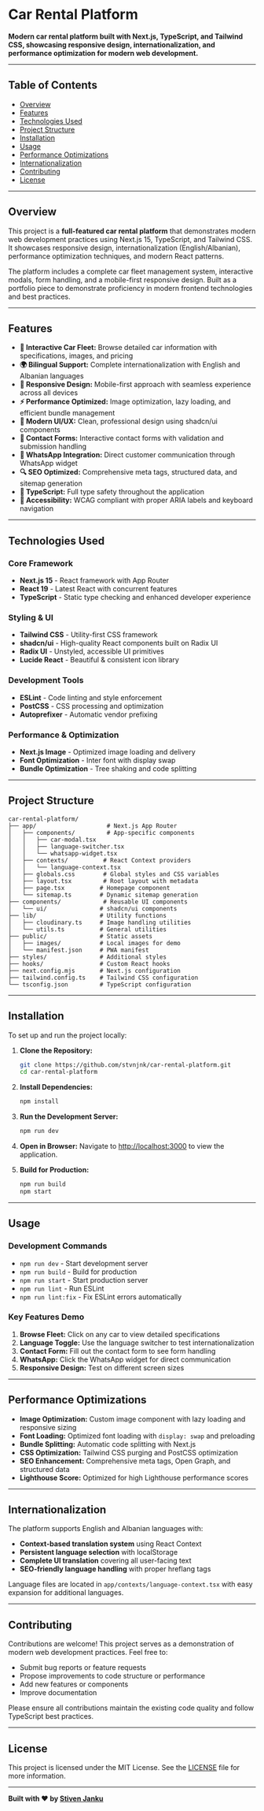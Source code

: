 # Car Rental Platform

**Modern car rental platform built with Next.js, TypeScript, and Tailwind CSS, showcasing responsive design, internationalization, and performance optimization for modern web development.**

---

## Table of Contents

- [Overview](#overview)
- [Features](#features)
- [Technologies Used](#technologies-used)
- [Project Structure](#project-structure)
- [Installation](#installation)
- [Usage](#usage)
- [Performance Optimizations](#performance-optimizations)
- [Internationalization](#internationalization)
- [Contributing](#contributing)
- [License](#license)

---

## Overview

This project is a **full-featured car rental platform** that demonstrates modern web development practices using Next.js 15, TypeScript, and Tailwind CSS. It showcases responsive design, internationalization (English/Albanian), performance optimization techniques, and modern React patterns.

The platform includes a complete car fleet management system, interactive modals, form handling, and a mobile-first responsive design. Built as a portfolio piece to demonstrate proficiency in modern frontend technologies and best practices.

---

## Features

- **🚗 Interactive Car Fleet:** Browse detailed car information with specifications, images, and pricing
- **🌍 Bilingual Support:** Complete internationalization with English and Albanian languages
- **📱 Responsive Design:** Mobile-first approach with seamless experience across all devices
- **⚡ Performance Optimized:** Image optimization, lazy loading, and efficient bundle management
- **🎨 Modern UI/UX:** Clean, professional design using shadcn/ui components
- **📝 Contact Forms:** Interactive contact forms with validation and submission handling
- **💬 WhatsApp Integration:** Direct customer communication through WhatsApp widget
- **🔍 SEO Optimized:** Comprehensive meta tags, structured data, and sitemap generation
- **🎯 TypeScript:** Full type safety throughout the application
- **🌟 Accessibility:** WCAG compliant with proper ARIA labels and keyboard navigation

---

## Technologies Used

### **Core Framework**
- **Next.js 15** - React framework with App Router
- **React 19** - Latest React with concurrent features
- **TypeScript** - Static type checking and enhanced developer experience

### **Styling & UI**
- **Tailwind CSS** - Utility-first CSS framework
- **shadcn/ui** - High-quality React components built on Radix UI
- **Radix UI** - Unstyled, accessible UI primitives
- **Lucide React** - Beautiful & consistent icon library

### **Development Tools**
- **ESLint** - Code linting and style enforcement
- **PostCSS** - CSS processing and optimization
- **Autoprefixer** - Automatic vendor prefixing

### **Performance & Optimization**
- **Next.js Image** - Optimized image loading and delivery
- **Font Optimization** - Inter font with display swap
- **Bundle Optimization** - Tree shaking and code splitting

---

## Project Structure

```
car-rental-platform/
├── app/                    # Next.js App Router
│   ├── components/         # App-specific components
│   │   ├── car-modal.tsx
│   │   ├── language-switcher.tsx
│   │   └── whatsapp-widget.tsx
│   ├── contexts/          # React Context providers
│   │   └── language-context.tsx
│   ├── globals.css        # Global styles and CSS variables
│   ├── layout.tsx         # Root layout with metadata
│   ├── page.tsx          # Homepage component
│   └── sitemap.ts        # Dynamic sitemap generation
├── components/            # Reusable UI components
│   └── ui/               # shadcn/ui components
├── lib/                  # Utility functions
│   ├── cloudinary.ts     # Image handling utilities
│   └── utils.ts          # General utilities
├── public/               # Static assets
│   ├── images/           # Local images for demo
│   └── manifest.json     # PWA manifest
├── styles/               # Additional styles
├── hooks/                # Custom React hooks
├── next.config.mjs       # Next.js configuration
├── tailwind.config.ts    # Tailwind CSS configuration
└── tsconfig.json         # TypeScript configuration
```

---

## Installation

To set up and run the project locally:

1. **Clone the Repository:**
   ```bash
   git clone https://github.com/stvnjnk/car-rental-platform.git
   cd car-rental-platform
   ```

2. **Install Dependencies:**
   ```bash
   npm install
   ```

3. **Run the Development Server:**
   ```bash
   npm run dev
   ```

4. **Open in Browser:**
   Navigate to [http://localhost:3000](http://localhost:3000) to view the application.

5. **Build for Production:**
   ```bash
   npm run build
   npm start
   ```

---

## Usage

### **Development Commands**
- `npm run dev` - Start development server
- `npm run build` - Build for production
- `npm run start` - Start production server
- `npm run lint` - Run ESLint
- `npm run lint:fix` - Fix ESLint errors automatically

### **Key Features Demo**
1. **Browse Fleet:** Click on any car to view detailed specifications
2. **Language Toggle:** Use the language switcher to test internationalization
3. **Contact Form:** Fill out the contact form to see form handling
4. **WhatsApp:** Click the WhatsApp widget for direct communication
5. **Responsive Design:** Test on different screen sizes

---

## Performance Optimizations

- **Image Optimization:** Custom image component with lazy loading and responsive sizing
- **Font Loading:** Optimized font loading with `display: swap` and preloading
- **Bundle Splitting:** Automatic code splitting with Next.js
- **CSS Optimization:** Tailwind CSS purging and PostCSS optimization
- **SEO Enhancement:** Comprehensive meta tags, Open Graph, and structured data
- **Lighthouse Score:** Optimized for high Lighthouse performance scores

---

## Internationalization

The platform supports English and Albanian languages with:
- **Context-based translation system** using React Context
- **Persistent language selection** with localStorage
- **Complete UI translation** covering all user-facing text
- **SEO-friendly language handling** with proper hreflang tags

Language files are located in `app/contexts/language-context.tsx` with easy expansion for additional languages.

---

## Contributing

Contributions are welcome! This project serves as a demonstration of modern web development practices. Feel free to:

- Submit bug reports or feature requests
- Propose improvements to code structure or performance
- Add new features or components
- Improve documentation

Please ensure all contributions maintain the existing code quality and follow TypeScript best practices.

---

## License

This project is licensed under the MIT License. See the [LICENSE](LICENSE) file for more information.

---

**Built with ❤️ by [Stiven Janku](https://github.com/stvnjnk)**
